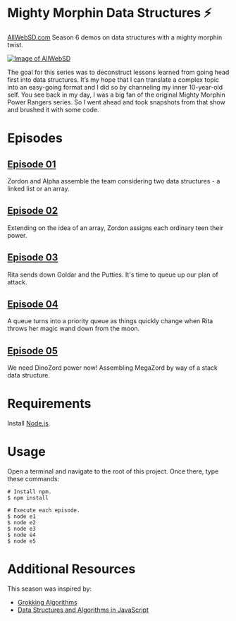 # Mighty Morphin Data Structures ⚡️
[AllWebSD.com](https://www.allwebsd.com) Season 6 demos on data structures with a mighty morphin twist.

<a href="https://www.allwebsd.com" rel="AllWebSD.com">![Image of AllWebSD](https://www.allwebsd.com/images/logo-allwebsd.png)</a>

The goal for this series was to deconstruct lessons learned from going head first into data structures. It’s my hope that I can translate a complex topic into an easy-going format and I did so by channeling my inner 10-year-old self. You see back in my day, I was a big fan of the original Mighty Morphin Power Rangers series. So I went ahead and took snapshots from that show and brushed it with some code.

# Episodes

## [Episode 01](https://youtu.be/ZKR7ZfJfTwA)
Zordon and Alpha assemble the team considering two data structures - a linked list or an array.

## [Episode 02](https://youtu.be/3CNubmgdFmc)
Extending on the idea of an array, Zordon assigns each ordinary teen their power.

## [Episode 03](https://youtu.be/w9KROYE0Jts)
Rita sends down Goldar and the Putties. It's time to queue up our plan of attack.

## [Episode 04](https://youtu.be/MQD6cJkKIYo)
A queue turns into a priority queue as things quickly change when Rita throws her magic wand down from the moon.

## [Episode 05](https://youtu.be/QyThH77KZ2k)
We need DinoZord power now! Assembling MegaZord by way of a stack data structure.

# Requirements
Install [Node.js](https://nodejs.org/en/download/).

# Usage
Open a terminal and navigate to the root of this project. Once there, type these commands:

	# Install npm.
	$ npm install

	# Execute each episode.
	$ node e1
	$ node e2
	$ node e3
	$ node e4
	$ node e5

# Additional Resources
This season was inspired by:
* [Grokking Algorithms](https://adit.io/posts/2016-05-25-Grokking-Algorithms-Is-Out.html)
* [Data Structures and Algorithms in JavaScript](https://egghead.io/courses/data-structures-and-algorithms-in-javascript)
